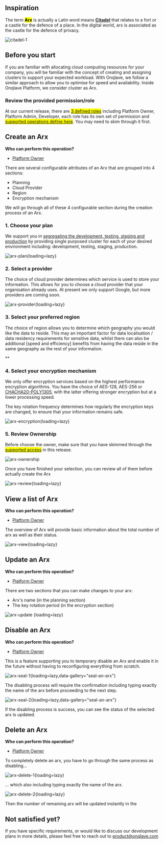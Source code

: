 
## **Inspiration**

The term <mark>**Arx**</mark> is actually a Latin word means [**Citadel**](https://en.wikipedia.org/wiki/Arx_(Roman)#:~:text=Arx%20is%20a%20Latin%20word%20meaning%20%22citadel%22.) that relates to a fort or a castle for the defence of a place. In the digital world, arx is associated as the castle for the defence of privacy.

![citadel-1](https://www.macmillandictionaryblog.com/wp-content/uploads/2018/11/14695-810x534.jpg)

## **Before you start**

If you are familiar with allocating cloud computing resources for your company, you will be familiar with the concept of creating and assigning clusters to support your expected workload. With Onqlave, we follow a similar approach to allow you to optimise for speed and availability.
Inside Onqlave Platform, we consider cluster as Arx.

### **Review the provided permission/role**

At our current release, there are <mark>[3 defined roles](../../platform/access.md)</mark> including Platform Owner, Platform Admin, Developer, each role has its own set of permission and <mark>[supported operations define here](../../platform/access.md)</mark>. You may need to skim through it first.

## **Create an Arx**

**Who can perform this operation?**

- [Platform Owner](../../platform/access/#1-platform-owner)

There are several configurable attributes of an Arx that are grouped into 4 sections:

- Planning
- Cloud Provider
- Region
- Encryption mechanism

We will go through all of these 4 configurable section during the creation process of an Arx.

### **1. Choose your plan**

We support you in [segregating the development, testing, staging and production](https://www.isms.online/iso-27002/control-8-31-separation-of-development-test-and-production-environments/#purpose) by providing single purposed cluster for each of your desired environment including: development, testing, staging, production.

![arx-plan](https://t36712295.p.clickup-attachments.com/t36712295/90cb27dd-6df2-427c-b33f-f5c9ca1c943a/arx-2.png){loading=lazy}

### **2. Select a provider**

The choice of cloud provider determines which service is used to store your information. This allows for you to choose a cloud provider that your organisation already uses. At present we only support Google, but more providers are coming soon.

![arx-provider](https://t36712295.p.clickup-attachments.com/t36712295/ef20bef2-a39e-44e5-a005-91b5a0899a01/arx-999.png){loading=lazy}

### **3. Select your preferred region**

The choice of region allows you to determine which geography you would like the data to reside. This may an important factor for data localisation / data residency requirements for sensitive data, whilst there can also be additional [speed and efficiency] benefits from having the data reside in the same geography as the rest of your information.

**
### **4. Select your encryption mechanism**

We only offer encryption services based on the highest performance encryption algorithms. You have the choice of AES-128, AES-256 or [CHACHA20-POLY1305](https://www.rfc-editor.org/rfc/rfc7539), with the latter offering stronger encryption but at a lower processing speed.

The key rotation frequency determines how regularly the encryption keys are changed, to ensure that your information remains safe. 

![arx-encryption](https://t36712295.p.clickup-attachments.com/t36712295/e8b7d50d-8873-40f8-b7e4-2ee8ed343834/arx-2%20(1).png){loading=lazy}

### **5. Review Ownership**

Before choose the owner, make sure that you have skimmed through the <mark>[supported access](../../platform/access)</mark> in this release.

![arx-ownership](https://t36712295.p.clickup-attachments.com/t36712295/14a22a83-1589-4b04-8b18-fb64b6adcafa/arx-2%20(2).png)

Once you have finished your selection, you can review all of them before actually create the Arx

![arx-review](https://t36712295.p.clickup-attachments.com/t36712295/1f331684-23da-419a-9cc0-b56e681de611/arx-2%20(3).png){loading=lazy}

## **View a list of Arx**

**Who can perform this operation?**

- [Platform Owner](../../platform/access/#1-platform-owner)

The overview of Arx will provide basic information about the total number of arx as well as their status.

![arx-view](https://t36712295.p.clickup-attachments.com/t36712295/dbb412a8-6071-474e-9375-380b27e0efdf/arx-2%20(4).png){loading=lazy}

## **Update an Arx**

**Who can perform this operation?**

- [Platform Owner](../../platform/access/#1-platform-owner)

There are two sections that you can make changes to your arx:

- Arx's name (in the planning section)
- The key rotation period (in the encryption section)

![arx-update](https://t36712295.p.clickup-attachments.com/t36712295/6ae882ab-752d-4f54-84cf-c0b51e770de8/arx-2%20(5).png) {loading=lazy}

## **Disable an Arx**
**Who can perform this operation?**

- [Platform Owner](../../platform/access/#1-platform-owner)

This is a feature supporting you to temporary disable an Arx and enable it in the future without having to reconfiguring everything from scratch.

![arx-seal-1](https://t36712295.p.clickup-attachments.com/t36712295/18766b61-5565-4059-983f-561dd023e84e/arx-2%20(6).png){loading=lazy,data-gallery="seal-an-arx"}

The disabling process will require the confirmation including typing exactly the name of the arx before proceeding to the next step.

![arx-seal-2](https://t36712295.p.clickup-attachments.com/t36712295/bbb55952-f71e-4cb7-95b7-e31febfbb645/arx-2%20(7).png){loading=lazy,data-gallery="seal-an-arx"}

If the disabling process is success, you can see the status of the selected arx is updated.

## **Delete an Arx**

**Who can perform this operation?**

- [Platform Owner](../../platform/access/#1-platform-owner)

To completely delete an arx, you have to go through the same process as disabling...

![arx-delete-1](https://t36712295.p.clickup-attachments.com/t36712295/9b173952-24c6-47d8-bdb4-021418567cf8/arx-2%20(9).png){loading=lazy}

... which also including typing exactly the name of the arx.

![arx-delete-2](https://t36712295.p.clickup-attachments.com/t36712295/8185d2c1-a422-4a2a-b00a-ec4b5c96c8a1/arx-2%20(10).png){loading=lazy}

Then the number of remaining arx will be updated instantly in the 

## **Not satisfied yet?**

If you have specific requirements, or would like to discuss our development plans in more details, please feel free to reach out to <product@onqlave.com>
